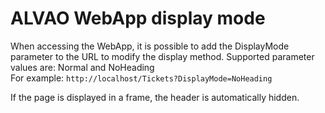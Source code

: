 # ALVAO WebApp display mode
      
When accessing the WebApp, it is possible to add the DisplayMode parameter to the URL to modify the display method. Supported parameter values are: Normal and NoHeading
     <!--NoLogo is not currently supported on the WebApp and behaves the same as Normal.-->     
For example: `http://localhost/Tickets?DisplayMode=NoHeading`
     
If the page is displayed in a frame, the header is automatically hidden.
